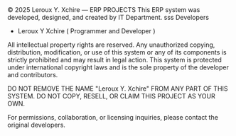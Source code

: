 ##
© 2025 Leroux Y. Xchire — ERP PROJECTS
This ERP system was developed, designed, and created by IT Department.
sss
Developers
- Leroux Y Xchire ( Programmer and Developer )

All intellectual property rights are reserved. Any unauthorized copying, distribution, modification, or use of this system or any of its components is strictly prohibited and may result in legal action.
This system is protected under international copyright laws and is the sole property of the developer and contributors.

DO NOT REMOVE THE NAME "Leroux Y. Xchire" FROM ANY PART OF THIS SYSTEM.
DO NOT COPY, RESELL, OR CLAIM THIS PROJECT AS YOUR OWN.

For permissions, collaboration, or licensing inquiries, please contact the original developers.
